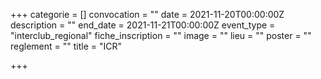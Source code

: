 +++
categorie = []
convocation = ""
date = 2021-11-20T00:00:00Z
description = ""
end_date = 2021-11-21T00:00:00Z
event_type = "interclub_regional"
fiche_inscription = ""
image = ""
lieu = ""
poster = ""
reglement = ""
title = "ICR"

+++
        